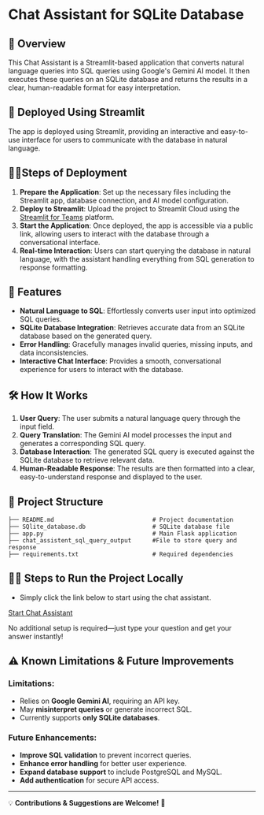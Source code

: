 # Chat Assistant for SQLite Database

##  📌 **Overview**  
This Chat Assistant is a Streamlit-based application that converts natural language queries into SQL queries using Google's Gemini AI model. It then executes these queries on an SQLite database and returns the results in a clear, human-readable format for easy interpretation.


## 🚀 **Deployed Using Streamlit**  
The app is deployed using Streamlit, providing an interactive and easy-to-use interface for users to communicate with the database in natural language.


##  🏃‍♂️**Steps of Deployment** 
1. **Prepare the Application**: Set up the necessary files including the Streamlit app, database connection, and AI model configuration.
2. **Deploy to Streamlit**: Upload the project to Streamlit Cloud using the [Streamlit for Teams](https://streamlit.io/teams) platform.
3. **Start the Application**: Once deployed, the app is accessible via a public link, allowing users to interact with the database through a conversational interface.
4. **Real-time Interaction**: Users can start querying the database in natural language, with the assistant handling everything from SQL generation to response formatting.

## 🚀 **Features**
- **Natural Language to SQL**: Effortlessly converts user input into optimized SQL queries.
- **SQLite Database Integration**: Retrieves accurate data from an SQLite database based on the generated query.
- **Error Handling**: Gracefully manages invalid queries, missing inputs, and data inconsistencies.
- **Interactive Chat Interface**: Provides a smooth, conversational experience for users to interact with the database.


## 🛠️ **How It Works**
1. **User Query**: The user submits a natural language query through the input field.
2. **Query Translation**: The Gemini AI model processes the input and generates a corresponding SQL query.
3. **Database Interaction**: The generated SQL query is executed against the SQLite database to retrieve relevant data.
4. **Human-Readable Response**: The results are then formatted into a clear, easy-to-understand response and displayed to the user.



## 📂 Project Structure
```
├── README.md                            # Project documentation
├── SQlite_database.db                   # SQLite database file
├── app.py                               # Main Flask application
├── chat_assistent_sql_query_output      #File to store query and response
├── requirements.txt                     # Required dependencies
```

## 🏃‍♂️ Steps to Run the Project Locally

- Simply click the link below to start using the chat assistant.

[Start Chat Assistant](https://app-chatassistant-hxudf2djuweh7oxrtvybun.streamlit.app/)

No additional setup is required—just type your question and get your answer instantly!


## ⚠️ Known Limitations & Future Improvements
### Limitations:
- Relies on **Google Gemini AI**, requiring an API key.
- May **misinterpret queries** or generate incorrect SQL.
- Currently supports **only SQLite databases**.

### Future Enhancements:
- **Improve SQL validation** to prevent incorrect queries.
- **Enhance error handling** for better user experience.
- **Expand database support** to include PostgreSQL and MySQL.
- **Add authentication** for secure API access.

---
💡 **Contributions & Suggestions are Welcome!** 🚀

